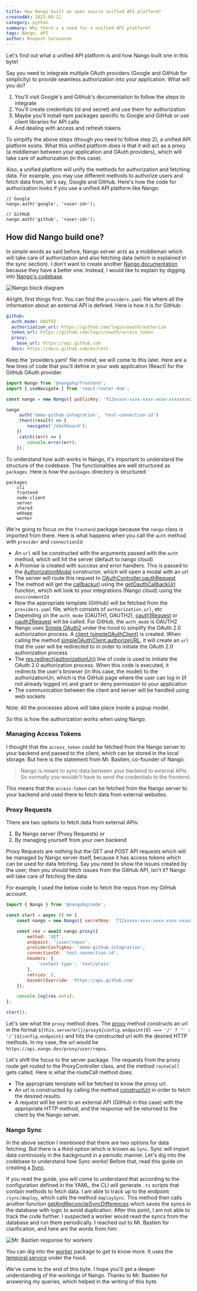 ```yaml
---
title: How Nango built an open source unified API platform?
createdAt: 2023-09-12
category: python
summary: Why there's a need for a unified API platform?
tags: Nango, API
author: Roopesh Saravanan
---
```


Let's find out what a unified API platform is and how Nango built one in this byte!

Say you need to integrate multiple OAuth providers (Google and GitHub for simplicity) to provide seamless authorization into your application. What will you do?

1. You'll visit Google's and GitHub's documentation to follow the steps to integrate
2. You'll create credentials (id and secret) and use them for authorization
3. Maybe you'll install npm packages specific to Google and GitHub or use client libraries for API calls
4. And dealing with access and refresh tokens

To simplify the above steps (though you need to follow step 2), a unified API platform exists. What this unified platform does is that it will act as a proxy (a middleman between your application and OAuth providers), which will take care of authorization (in this case).

Also, a unified platform will unify the methods for authorization and fetching data. For example, you may use different methods to authorize users and fetch data from, let's say, Google and GitHub. Here's how the code for authorization looks if you use a unified API platform like Nango:

```
// Google
nango.auth('google', '<user-id>');

// GitHub
nango.auth('github', '<user-id>');
```

## How did Nango build one?

In simple words as said before, Nango server acts as a middleman which will take care of authorization and also fetching data (which is explained in the sync section). I don't want to create another [Nango documentation](https://docs.nango.dev/introduction) because they have a better one. Instead, I would like to explain by digging into [Nango's codebase](https://github.com/nangoHQ/nango).

![Nango block diagram](/images/nango/nango-block-diagram.png)

Alright, first things first. You can find the `providers.yaml` file where all the information about an external API is defined. Here is how it is for GitHub:

```yaml
github:
  auth_mode: OAUTH2
  authorization_url: https://github.com/login/oauth/authorize
  token_url: https://github.com/login/oauth/access_token
  proxy:
    base_url: https://api.github.com
  docs: https://docs.github.com/en/rest
```

Keep the 'providers.yaml' file in mind; we will come to this later. Here are a few lines of code that you'll define in your web application (React) for the GitHub OAuth provider:

```javascript
import Nango from '@nangohq/frontend';
import { useNavigate } from 'react-router-dom';

const nango = new Nango({ publicKey: 'f12xxxxx-xxxx-xxxx-xxxx-xxxxxxxxx83b' });

nango
	.auth('demo-github-integration', 'test-connection-id')
	.then((result) => {
		navigate('/dashboard');
	})
	.catch((err) => {
		console.error(err);
	});
```

To understand how auth works in Nango, it's important to understand the structure of the codebase. The functionalities are well structured as `packages`. Here is how the `packages` directory is structured:

```
packages
	cli
	frontend
	node-client
	server
	shared
	webapp
	worker
```

We're going to focus on the `frontend` package because the `nango` class is imported from there. Here is what happens when you call the `auth` method with `provider` and `connectionId`:

- An `url` will be constructed with the arguments passed with the `auth` method, which will hit the server (default to nango cloud)
- A Promise is created with success and error handlers. This is passed to the [AuthorizationModal](https://github.com/NangoHQ/nango/blob/a78f864806cf30d2f7479346a2db3f599fc76711/packages/frontend/lib/index.ts#L104C17-L104C35) constructor, which will open a modal with an url
- The server will route this request to [OAuthController.oauthRequest](https://github.com/NangoHQ/nango/blob/a78f864806cf30d2f7479346a2db3f599fc76711/packages/server/lib/controllers/oauth.controller.ts#L51)
- The method will get the [callbackurl](https://github.com/NangoHQ/nango/blob/a78f864806cf30d2f7479346a2db3f599fc76711/packages/server/lib/controllers/oauth.controller.ts#L78) using the [getOauthCallbackUrl](https://github.com/NangoHQ/nango/blob/a78f864806cf30d2f7479346a2db3f599fc76711/packages/shared/lib/utils/utils.ts#L160) function, which will look to your integrations (Nango cloud) using the `environmentId`
- Now the appropriate template (GitHub) will be fetched from the `providers.yaml` file, which consists of `authorization_url`, etc
- Depending on the `auth_mode` (OAUTH1, OAUTH2), [oauth1Request](https://github.com/NangoHQ/nango/blob/a78f864806cf30d2f7479346a2db3f599fc76711/packages/server/lib/controllers/oauth.controller.ts#L419) or [oauth2Request](https://github.com/NangoHQ/nango/blob/a78f864806cf30d2f7479346a2db3f599fc76711/packages/server/lib/controllers/oauth.controller.ts#L252) will be called. For GitHub, the `auth_mode` is OAUTH2
- Nango uses [Simple OAuth2](https://www.npmjs.com/package/simple-oauth2) under the hood to simplify the OAuth 2.0 authorization process. A [client (simpleOAuthClient)](https://github.com/NangoHQ/nango/blob/a78f864806cf30d2f7479346a2db3f599fc76711/packages/server/lib/controllers/oauth.controller.ts#L344C23-L344C40) is created. When calling the method [simpleOAuthClient.authorizeURL](https://github.com/NangoHQ/nango/blob/a78f864806cf30d2f7479346a2db3f599fc76711/packages/server/lib/controllers/oauth.controller.ts#L348), it will create an `url` that the user will be redirected to in order to initiate the OAuth 2.0 authorization process
- The [res.redirect(authorizationUri)](https://github.com/NangoHQ/nango/blob/a78f864806cf30d2f7479346a2db3f599fc76711/packages/server/lib/controllers/oauth.controller.ts#L374) line of code is used to initiate the OAuth 2.0 authorization process. When this code is executed, it redirects the user's browser (in this case, the model) to the authorizationUri, which is the GitHub page where the user can log in (if not already logged in) and grant or deny permission to your application
- The communication between the client and server will be handled using web sockets

Note: All the processes above will take place inside a popup model.

So this is how the authorization works when using Nango.

### Managing Access Tokens

I thought that the `access_token` could be fetched from the Nango server to your backend and passed to the client, which can be stored in the local storage. But here is the statement from Mr. Bastien, co-founder of Nango:

> Nango is meant to sync data between your backend to external APIs. So normally you wouldn't have to send the credentials to the frontend.

This means that the `access-token` can be fetched from the Nango server to your backend and used there to fetch data from external websites.

### Proxy Requests

There are two options to fetch data from external APIs:

1. By Nango server (Proxy Requests) or
2. By managing yourself from your own backend

Proxy Requests are nothing but the GET and POST API requests which will be managed by Nango server itself, because it has access tokens which can be used for data fetching. Say you need to show the issues created by the user; then you should fetch issues from the GitHub API, isn't it? Nango will take care of fetching the data.

For example, I used the below code to fetch the repos from my GitHub account.

```javascript
import { Nango } from '@nangohq/node';

const start = async () => {
	const nango = new Nango({ secretKey: 'f12xxxxx-xxxx-xxxx-xxxx-xxxxxxxxx83b' });

	const res = await nango.proxy({
		method: 'GET',
		endpoint: '/user/repos',
		providerConfigKey: 'demo-github-integration',
		connectionId: 'test-connection-id',
		headers: {
			'content-type': 'text/plain'
		},
		retries: 5,
		baseUrlOverride: 'https://api.github.com'
	});

	console.log(res.data);
};

start();
```

Let's see what the `proxy` method does. The [proxy](https://github.com/NangoHQ/nango/blob/bb6d2232da3123d2d57339ba51ba698d8b9abc83/packages/node-client/lib/index.ts#L174) method constructs an url in the format `${this.serverUrl}/proxy${config.endpoint[0] === '/' ? '' : '/'}${config.endpoint}` and hits the constructed url with the desired HTTP methods. In my case, the url would be `https://api.nango.dev/proxy/user/repos`.

Let's shift the focus to the server package. The requests from the proxy route get routed to the ProxyController class, and the method `routeCall` gets called. Here is what the routeCall method does:

- The appropriate template will be fetched to know the proxy url.
- An url is constructed by calling the method [constructUrl](https://github.com/NangoHQ/nango/blob/bb6d2232da3123d2d57339ba51ba698d8b9abc83/packages/server/lib/controllers/proxy.controller.ts#L715) in order to fetch the desired results.
- A request will be sent to an external API (GitHub in this case) with the appropriate HTTP method, and the response will be returned to the client by the Nango server.

### Nango Sync

In the above section I mentioned that there are two options for data fetching. But there is a third option which is known as `Sync`. Sync will import data continously in the background in a periodic manner. Let's dig into the codebase to understand how Sync works! Before that, read this guide on creating a [Sync](https://docs.nango.dev/guides/sync).

If you read the guide, you will come to understand that according to the configuration defined in the YAML, the CLI will generate `.ts` scripts that contain methods to fetch data. I am able to track up to the endpoint `/sync/deploy`, which calls the method `deploySync`. This method then calls another function [getAndReconcileSyncDifferences](https://github.com/NangoHQ/nango/blob/43fb378f2f88fe2e1d3cb34405d696a52cc30328/packages/server/lib/controllers/sync.controller.ts#L52) which saves the syncs in the database with logic to avoid duplication. After this point, I am not able to track the code further. I suspected a worker would read the syncs from the database and run them periodically. I reached out to Mr. Bastien for clarification, and here are the words from him:

![Mr. Bastien response for workers](/images/nango/bastien-response-for-workers.png)

You can dig into the [worker](https://github.com/NangoHQ/nango/tree/master/packages/worker) package to get to know more. It uses the [temporal service](https://github.com/temporalio/temporal) under the hood.

We've come to the end of this byte. I hope you'll get a deeper understanding of the workings of Nango. Thanks to Mr. Bastien for answering my queries, which helped in the writing of this byte.

